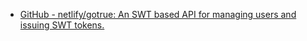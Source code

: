 - [GitHub - netlify/gotrue: An SWT based API for managing users and issuing SWT tokens.](https://github.com/netlify/gotrue)